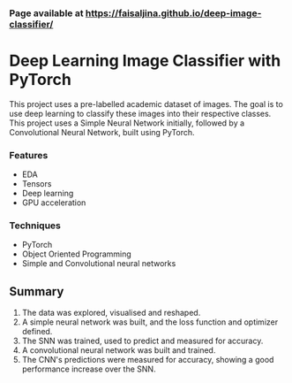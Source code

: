 ### **Page available at https://faisaljina.github.io/deep-image-classifier/**
#

# Deep Learning Image Classifier with PyTorch

This project uses a pre-labelled academic dataset of images. The goal is to use deep learning to classify these images into their respective classes. This project uses a Simple Neural Network initially, followed by a Convolutional Neural Network, built using PyTorch.

### Features
- EDA
- Tensors
- Deep learning
- GPU acceleration

### Techniques
- PyTorch
- Object Oriented Programming
- Simple and Convolutional neural networks


## Summary
1. The data was explored, visualised and reshaped.
2. A simple neural network was built, and the loss function and optimizer defined.
3. The SNN was trained, used to predict and measured for accuracy.
4. A convolutional neural network was built and trained.
5. The CNN's predictions were measured for accuracy, showing a good performance increase over the SNN.
